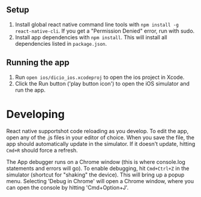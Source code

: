 ## Setup
1. Install global react native command line tools with `npm install -g react-native-cli`.
If you get a "Permission Denied" error, run with sudo.
2. Install app dependencies with `npm install`. This will install all dependencies listed in `package.json`.

## Running the app
1. Run `open ios/dicio_ios.xcodeproj` to open the ios project in Xcode.
2. Click the Run button ('play button icon') to open the iOS simulator and run the app.

# Developing
React native supportshot code reloading as you develop. To edit the app,
open any of the .js files in your editor of choice. When you save the file,
the app should automatically update in the simulator. If it doesn't update, hitting `Cmd+R`
should force a refresh.

The App debugger runs on a Chrome window (this is where console.log statements and errors will go).
To enable debugging, hit `Cmd+Ctrl+Z` in the simulator (shortcut for "shaking" the device). This will bring up
a popup menu. Selecting 'Debug in Chrome' will open a Chrome window, where you can open the console by hitting
'Cmd+Option+J'.
